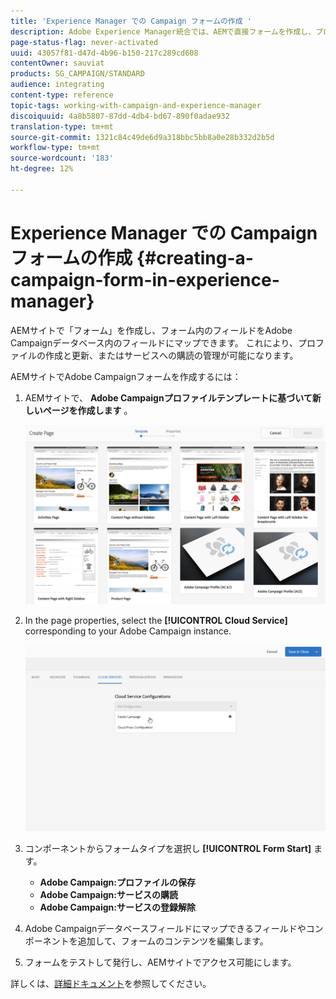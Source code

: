 ```yaml
---
title: 'Experience Manager での Campaign フォームの作成 '
description: Adobe Experience Manager統合では、AEMで直接フォームを作成し、プロファイルの作成と更新や購読の管理を行うことができます。
page-status-flag: never-activated
uuid: 43057f81-d47d-4b96-b150-217c289cd608
contentOwner: sauviat
products: SG_CAMPAIGN/STANDARD
audience: integrating
content-type: reference
topic-tags: working-with-campaign-and-experience-manager
discoiquuid: 4a8b5807-87dd-4db4-bd67-890f0adae932
translation-type: tm+mt
source-git-commit: 1321c84c49de6d9a318bbc5bb8a0e28b332d2b5d
workflow-type: tm+mt
source-wordcount: '183'
ht-degree: 12%

---
```



# Experience Manager での Campaign フォームの作成 {#creating-a-campaign-form-in-experience-manager}

AEMサイトで「フォーム」を作成し、フォーム内のフィールドをAdobe Campaignデータベース内のフィールドにマップできます。 これにより、プロファイルの作成と更新、またはサービスへの購読の管理が可能になります。

AEMサイトでAdobe Campaignフォームを作成するには：

1. AEMサイトで、 **Adobe Campaignプロファイルテンプレートに基づいて新しいページを作成します** 。

   ![](assets/aem_content_forms.png)

1. In the page properties, select the **[!UICONTROL Cloud Service]** corresponding to your Adobe Campaign instance.

   ![](assets/aem_content_forms_2.png)

1. コンポーネントからフォームタイプを選択し **[!UICONTROL Form Start]** ます。

   * **Adobe Campaign:プロファイルの保存**
   * **Adobe Campaign:サービスの購読**
   * **Adobe Campaign:サービスの登録解除**

1. Adobe Campaignデータベースフィールドにマップできるフィールドやコンポーネントを追加して、フォームのコンテンツを編集します。
1. フォームをテストして発行し、AEMサイトでアクセス可能にします。

詳しくは、[詳細ドキュメント](https://docs.adobe.com/content/help/en/experience-manager-65/authoring/aem-adobe-campaign/adobe-campaign-forms.html)を参照してください。
